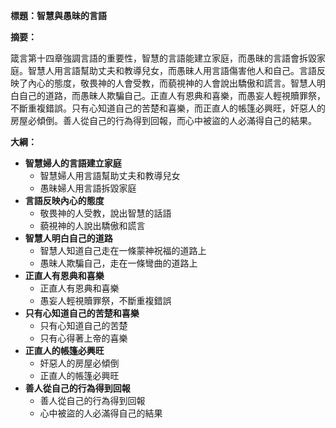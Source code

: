 **標題：智慧與愚昧的言語**

**摘要：**

箴言第十四章強調言語的重要性，智慧的言語能建立家庭，而愚昧的言語會拆毀家庭。智慧人用言語幫助丈夫和教導兒女，而愚昧人用言語傷害他人和自己。言語反映了內心的態度，敬畏神的人會受教，而藐視神的人會說出驕傲和謊言。智慧人明白自己的道路，而愚昧人欺騙自己。正直人有恩典和喜樂，而愚妄人輕視贖罪祭，不斷重複錯誤。只有心知道自己的苦楚和喜樂，而正直人的帳篷必興旺，奸惡人的房屋必傾倒。善人從自己的行為得到回報，而心中被盜的人必滿得自己的結果。

**大綱：**

* **智慧婦人的言語建立家庭**
    * 智慧婦人用言語幫助丈夫和教導兒女
    * 愚昧婦人用言語拆毀家庭
* **言語反映內心的態度**
    * 敬畏神的人受教，說出智慧的話語
    * 藐視神的人說出驕傲和謊言
* **智慧人明白自己的道路**
    * 智慧人知道自己走在一條蒙神祝福的道路上
    * 愚昧人欺騙自己，走在一條彎曲的道路上
* **正直人有恩典和喜樂**
    * 正直人有恩典和喜樂
    * 愚妄人輕視贖罪祭，不斷重複錯誤
* **只有心知道自己的苦楚和喜樂**
    * 只有心知道自己的苦楚
    * 只有心得著上帝的喜樂
* **正直人的帳篷必興旺**
    * 奸惡人的房屋必傾倒
    * 正直人的帳篷必興旺
* **善人從自己的行為得到回報**
    * 善人從自己的行為得到回報
    * 心中被盜的人必滿得自己的結果